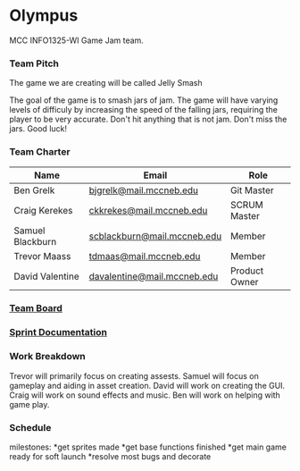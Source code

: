 # Olympus
MCC INFO1325-WI Game Jam team.


### Team Pitch
The game we are creating will be called Jelly Smash

The goal of the game is to smash jars of jam. The game will have varying levels of difficuly by increasing the speed of the falling jars, requiring the player to be very accurate. Don't hit anything that is not jam.
Don't miss the jars. Good luck!

### Team Charter


| Name             | Email                           | Role          |
|------------------|---------------------------------|---------------|
| Ben Grelk        | bjgrelk@mail.mccneb.edu         | Git Master    |
| Craig Kerekes    | ckkrekes@mail.mccneb.edu        | SCRUM Master  |
| Samuel Blackburn | scblackburn@mail.mccneb.edu     | Member        |
| Trevor Maass     | tdmaas@mail.mccneb.edu          | Member        | 
| David Valentine  | davalentine@mail.mccneb.edu     | Product Owner |


### [Team Board](https://github.com/orgs/MCC-Olympus/projects/1/views/1 "Game-Jam Project")

### [Sprint Documentation](https://docs.google.com/document/d/1SqVtzIEZ-mN01PpTQLqmuviYkzWliZHLwg00_Lh3g_I/edit "Sprint Documantation INFO 1321")

### Work Breakdown
Trevor will primarily focus on creating assests. 
Samuel will focus on gameplay and aiding in asset creation. 
David will work on creating the GUI. 
Craig will work on sound effects and music. 
Ben will work on helping with game play. 

### Schedule
milestones:
  *get sprites made
  *get base functions finished
  *get main game ready for soft launch
  *resolve most bugs and decorate

